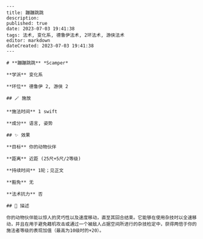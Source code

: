 
    ---
    title: 蹦蹦跳跳
    description: 
    published: true
    date: 2023-07-03 19:41:38
    tags: 法术, 变化系, 德鲁伊法术, 2环法术, 游侠法术
    editor: markdown
    dateCreated: 2023-07-03 19:41:38
    ---

    # **蹦蹦跳跳** *Scamper*

    **学派** 变化系 

    **环位** 德鲁伊 2, 游侠 2

    ## 🪄 施放

    **施法时间** 1 swift

    **成分** 语言, 姿势

    ## ✨ 效果 

    **目标** 你的动物伙伴 

    **距离** 近距 (25尺+5尺/2等级)  

    **持续时间** 1轮；见正文 

    **豁免** 无

    **法术抗力** 否

    ## 📖 描述

    你的动物伙伴能以惊人的灵巧性以及速度移动，直至其回合结束。它能够在使用杂技时以全速移动，并且在用于避免藉机攻击或通过一个被敌人占据空间所进行的杂技检定中，获得两倍于你的施法者等级的表现加值（最高为10级时的+20）。
    